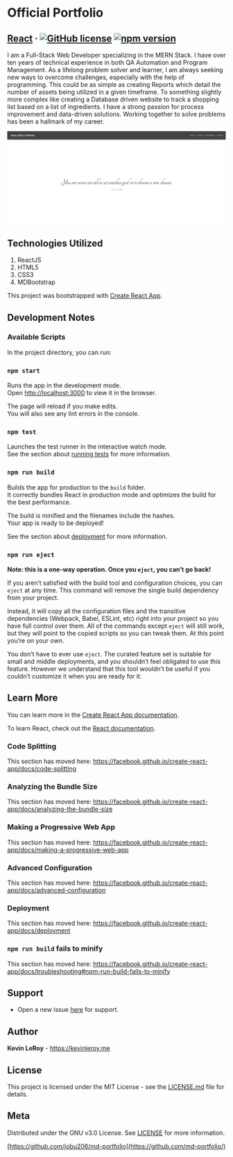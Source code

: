 # Official Portfolio

## [React](https://reactjs.org/) &middot; [![GitHub license](https://img.shields.io/badge/license-MIT-blue.svg)](https://github.com/facebook/react/blob/master/LICENSE) [![npm version](https://img.shields.io/npm/v/react.svg?style=flat)](https://www.npmjs.com/package/react)

I am a Full-Stack Web Developer specializing in the MERN Stack. I have over ten years of technical experience in both QA Automation and Program Management. As a lifelong problem solver and learner, I am always seeking new ways to overcome challenges, especially with the help of programming. This could be as simple as creating Reports which detail the number of assets being utilized in a given timeframe. To something slightly more complex like creating a Database driven website to track a shopping list based on a list of ingredients. I have a strong passion for process improvement and data-driven solutions. Working together to solve problems has been a hallmark of my career.

![Screenshot](/public/images/portfolioScreenshot.png)

## Technologies Utilized

1. ReactJS
1. HTML5
1. CSS3
1. MDBootstrap

This project was bootstrapped with [Create React App](https://github.com/facebook/create-react-app).

## Development Notes

### Available Scripts

In the project directory, you can run:

### `npm start`

Runs the app in the development mode.<br>
Open [http://localhost:3000](http://localhost:3000) to view it in the browser.

The page will reload if you make edits.<br>
You will also see any lint errors in the console.

### `npm test`

Launches the test runner in the interactive watch mode.<br>
See the section about [running tests](https://facebook.github.io/create-react-app/docs/running-tests) for more information.

### `npm run build`

Builds the app for production to the `build` folder.<br>
It correctly bundles React in production mode and optimizes the build for the best performance.

The build is minified and the filenames include the hashes.<br>
Your app is ready to be deployed!

See the section about [deployment](https://facebook.github.io/create-react-app/docs/deployment) for more information.

### `npm run eject`

**Note: this is a one-way operation. Once you `eject`, you can’t go back!**

If you aren’t satisfied with the build tool and configuration choices, you can `eject` at any time. This command will remove the single build dependency from your project.

Instead, it will copy all the configuration files and the transitive dependencies (Webpack, Babel, ESLint, etc) right into your project so you have full control over them. All of the commands except `eject` will still work, but they will point to the copied scripts so you can tweak them. At this point you’re on your own.

You don’t have to ever use `eject`. The curated feature set is suitable for small and middle deployments, and you shouldn’t feel obligated to use this feature. However we understand that this tool wouldn’t be useful if you couldn’t customize it when you are ready for it.

## Learn More

You can learn more in the [Create React App documentation](https://facebook.github.io/create-react-app/docs/getting-started).

To learn React, check out the [React documentation](https://reactjs.org/).

### Code Splitting

This section has moved here: https://facebook.github.io/create-react-app/docs/code-splitting

### Analyzing the Bundle Size

This section has moved here: https://facebook.github.io/create-react-app/docs/analyzing-the-bundle-size

### Making a Progressive Web App

This section has moved here: https://facebook.github.io/create-react-app/docs/making-a-progressive-web-app

### Advanced Configuration

This section has moved here: https://facebook.github.io/create-react-app/docs/advanced-configuration

### Deployment

This section has moved here: https://facebook.github.io/create-react-app/docs/deployment

### `npm run build` fails to minify

This section has moved here: https://facebook.github.io/create-react-app/docs/troubleshooting#npm-run-build-fails-to-minify

## Support

- Open a new issue [here](https://github.com/jobu206/md-portfolio/issues/new) for support.

## Author

**Kevin LeRoy** - <a href="https://kevinleroy.me" target="_blank">https://kevinleroy.me</a>

## License

This project is licensed under the MIT License - see the [LICENSE.md](LICENSE.md) file for details.

## Meta

Distributed under the GNU v3.0 License. See [LICENSE](LICENSE) for more information.

[https://github.com/jobu206/md-portfolio](https://github.com/md-portfolio/)
